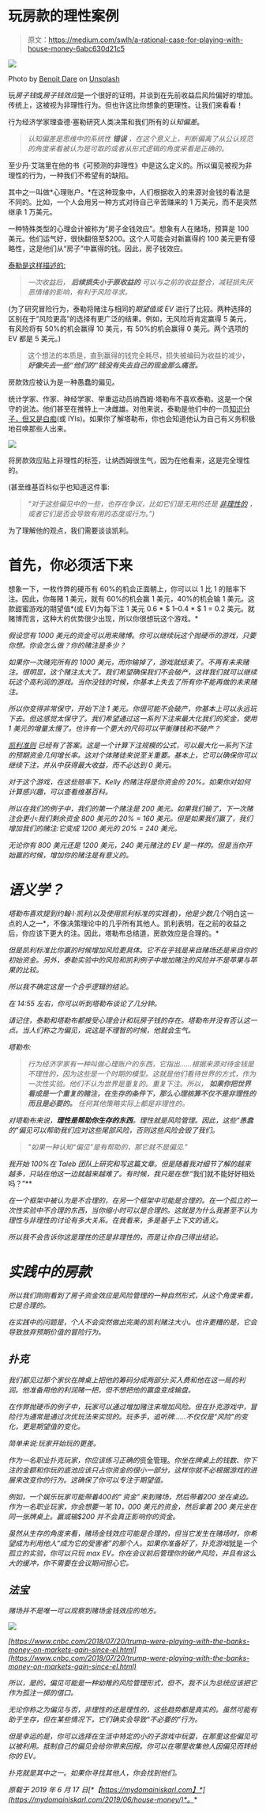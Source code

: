 # 玩房款的理性案例

> 原文：<https://medium.com/swlh/a-rational-case-for-playing-with-house-money-6abc630d21c5>

![](img/874404f863027ba6d89ce9f748d815df.png)

Photo by [Benoit Dare](https://unsplash.com/@_themoi?utm_source=medium&utm_medium=referral) on [Unsplash](https://unsplash.com?utm_source=medium&utm_medium=referral)

玩*房子钱*或*房子钱效应*是一个很好的证明，并谈到在先前收益后风险偏好的增加。传统上，这被视为非理性行为。但也许这比你想象的更理性。让我们来看看！

行为经济学家理查德·塞勒研究人类决策和我们所有的*认知偏差*。

> *认知偏差是思维中的系统性* ***错误*** *，在这个意义上，判断偏离了从公认规范的角度来看被认为是可取的或者从形式逻辑的角度来看是正确的。*

至少丹·艾瑞里在他的书《可预测的非理性》中是这么定义的。所以偏见被视为非理性的行为，一种我们不希望有的缺陷。

其中之一叫做*心理账户。*在这种现象中，人们根据收入的来源对金钱的看法是不同的。比如，一个人会用另一种方式对待自己辛苦赚来的 1 万美元，而不是突然继承 1 万美元。

一种特殊类型的心理会计被称为“房子金钱效应”。想象有人在赌场，预算是 100 美元。他们运气好，很快翻倍至$200。这个人可能会对新赢得的 100 美元更有侵略性，这是他们从“房子”中赢得的钱。因此，房子钱效应。

[泰勒是这样描述的:](https://www0.gsb.columbia.edu/mygsb/faculty/research/pubfiles/1154/thaler_and_johnson.pdf)

> *一次收益后，* ***后续损失小于原收益的*** *可以与之前的收益整合，减轻损失厌恶情绪的影响，有利于风险寻求。*

(为了研究冒险行为，泰勒将赌注与相同的*期望值或 EV* 进行了比较。两种选择的区别在于“风险更高”的选择有更广泛的结果。例如，无风险将肯定赢得 5 美元，有风险将有 50%的机会赢得 10 美元，有 50%的机会赢得 0 美元。两个选项的 EV 都是 5 美元。)

> 这个想法的本质是，直到赢得的钱完全耗尽，损失被编码为收益的减少， ***好像失去一些“他们的”钱没有失去自己的现金那么痛苦。***

房款效应被认为是一种愚蠢的偏见。

统计学家、作家、神经学家、举重运动员纳西姆·塔勒布不喜欢泰勒。这是一个保守的说法。他们甚至在推特上一决雌雄。对他来说，泰勒是他们中的一员[知识分子，但又是白痴](/incerto/the-intellectual-yet-idiot-13211e2d0577)(或 IYIs)。如果你了解塔勒布，你也会知道他认为自己有义务积极地召唤那些人出来。

![](img/cbe1caab3587e4b008739ede431deda6.png)

将房款效应贴上非理性的标签，让纳西姆很生气，因为在他看来，这是完全理性的。

(甚至维基百科似乎也知道这件事:

> *“对于这些偏见中的一些，也存在争议，比如它们是无用的还是* [*非理性的*](https://en.wikipedia.org/wiki/Irrationality) *，或者它们是否会导致有用的态度或行为。”)*

为了理解他的观点，我们需要谈谈凯利。

# 首先，你必须活下来

想象一下，一枚作弊的硬币有 60%的机会正面朝上，你可以以 1 比 1 的赔率下注。因此，你每赌 1 美元，就有 60%的机会赢 1 美元，40%的机会输 1 美元。这款甜蜜游戏的期望值*(或 EV)为每下注 1 美元 0.6 * $ 1–0.4 * $ 1 = 0.2 美元。就赌博而言，这种大的优势很少出现，所以你很想玩这个游戏。*

*假设您有 1000 美元的资金可以用来赌博。你可以继续玩这个抛硬币的游戏，只要你想。你会怎么做？你的赌注是多少？*

*如果你一次赌完所有的 1000 美元，而你输掉了，游戏就结束了。不再有未来赌注。很明显，这个赌注太大了。我们希望确保我们不会破产，这样我们就可以继续玩这个高利润的游戏。当你没钱的时候，你基本上失去了所有你不能再做的未来赌注。*

*所以你变得非常保守，开始下注 1 美元。你很可能不会破产，你基本上可以永远玩下去。但这感觉太保守了。我们希望通过这一系列下注来最大化我们的奖金，使用 1 美元的增量太慢了。也许有一个更大的尺码可以平衡赚钱和不破产？*

*[*凯利准则*](https://en.wikipedia.org/wiki/Kelly_criterion) 已经有了答案。这是一个计算下注规模的公式，可以最大化一系列下注的预期资金几何增长率。这对个体赌徒来说至关重要。基本上，它可以确保你可以继续下注，并从中获得最大收益，而不必达到 0 美元。*

*对于这个游戏，在这些赔率下，Kelly 的赌注将是你资金的 20%。如果你对如何计算感兴趣，可以查看维基百科。*

*所以在我们的例子中，我们的第一个赌注是 200 美元。如果我们输了，下一次赌注会更小:我们剩余资金 800 美元的 20% = 160 美元。但是如果我们赢了，我们增加我们的赌注:它变成 1200 美元的 20% = 240 美元。*

*无论你有 800 美元还是 1200 美元，240 美元赌注的 EV 是一样的。但是当你开始赢的时候，增加你的赌注是有意义的。*

# *语义学？*

*塔勒布喜欢提到约翰·l·凯利(以及使用凯利标准的实践者)，他是少数几个*明白这一点的人之一*，不像决策理论中的几乎所有其他人。凯利表明，在之前的收益之后，你应该下更大的注。因此，塔勒布总结道，房款效应是合理的。*

*但是凯利标准比你赢的时候增加风险更具体。它不在乎钱是来自赌场还是来自你的初始资金。另外，泰勒实验中的风险和凯利例子中增加赌注的风险并不是苹果与苹果的比较。*

*所以我不确定这是一个合乎逻辑的结论。*

*在 14:55 左右，你可以听到塔勒布谈论了几分钟。*

*请记住，泰勒和塔勒布都接受心理会计和玩房子钱的存在。塔勒布并没有否认这一点。当人们称之为偏见，说这是不理智的时候，他就会生气。*

*塔勒布:*

> **行为经济学家有一种叫做心理账户的东西，它指出……根据来源对待金钱是不理性的，因为这些是一个时期的模型。这就是他们看待世界的方式，作为一次性实验。他们不认为世界是重复的。重复下注。所以，* ***如果你把世界看成是一个重复的赌注，在生存的条件下，那么心理核算不仅不是非理性的而且是必要的。*** *任何其他策略实际上都是非理性的。**

*对塔勒布来说，**理性是帮助你生存的东西**。理性就是风险管理。因此，这些“愚蠢的”偏见可以帮助我们应对这些尾部风险，否则这些风险会毁了我们。*

> *"如果一种认知“偏见”是有帮助的，那它就不是偏见."*

*我开始 100%在 Taleb 团队上研究和写这篇文章。但是随着我对细节了解的越来越多，只站在他这一边就越来越难了。有时候，我只是在想:*“我们就不能好好相处吗？”**

*在一个框架中被认为是不合理的，在另一个框架中可能是合理的。在一个孤立的一次性实验中不合理的东西，当你缩小时可以是合理的。这就是为什么我甚至不认为理性与非理性的讨论有多大关系。在我看来，多是基于上下文的语义。*

*所以我不会告诉你这是理性的还是非理性的，而是让你自己得出结论。*

# *实践中的房款*

*所以我们刚刚看到了房子资金效应是风险管理的一种自然形式，从这个角度来看，它是合理的。*

*在实践中的问题是，个人不会突然做出完美的凯利赌注大小。也许更糟的是，它会导致放弃预期价值的冒险行为。*

## *扑克*

*我们都见过那个家伙在牌桌上把他的筹码分成两部分:买入费和他在这一局的利润。他准备用他的利润赌一把，但不想把他的赢盘变成输盘。*

*在作弊抛硬币的例子中，玩家可以通过增加赌注来增加风险。但在扑克游戏中，冒险行为通常是通过次优玩法来实现的。玩多手，追听牌……不仅仅是“风险”的变化，更是期望值的变化。*

*简单来说:玩家开始玩的更差。*

*作为一名职业扑克玩家，你应该练习正确的*资金管理。*你坐在牌桌上的钱数、你下注的金额和你玩的底池应该只占你资金的很小一部分，这样你就不必根据游戏的进展来改变你的行为。这确保了你可以专注于期望值。*

*例如，一个娱乐玩家可能带着$400 的“资金”来到赌场，然后带着$200 坐在桌边。作为一名职业玩家，你会想要一笔 10，000 美元的资金，然后拿着 200 美元坐在同一张牌桌上。赢或输$200 并不会真正影响你的资金。*

*虽然从生存的角度来看，赌场金钱效应可能是合理的，但当它发生在赌场时，你希望成为利用他人“成为它的受害者”的那个人。如果你准备好了，扑克游戏*就是*一个孤立的实验，你可以只玩 max EV。你在会议前后管理你的破产风险，并且有这么大的缓冲，你不需要在会议期间担心它。*

## *法宝*

*赌场并不是唯一可以观察到赌场金钱效应的地方。*

*![](img/68ab9df674d0d1c0011e49cc15c6bb87.png)*

*[https://www.cnbc.com/2018/07/20/trump-were-playing-with-the-banks-money-on-markets-gain-since-el.html](https://www.cnbc.com/2018/07/20/trump-were-playing-with-the-banks-money-on-markets-gain-since-el.html)*

*所以，是的，偏见可能是一种幼稚的风险管理形式，但不，我不认为总统应该把它作为孤注一掷的借口。*

*无论你称之为偏见与否，非理性的还是理性的，这些趋势都是真实的。虽然可能有助于生存，但在某些情况下，它们确实会导致“不必要的”行为。*

*但是幸运的是，你可以选择在生活中特定的小的子游戏中玩耍，在那里这些偏见可以被利用。抵制自己的偏见会给你带来回报。你可以在哪里收集他人因偏见而转给你的 EV。*

*扑克就是其中之一。如果你寻找其他人，你会找到他们。*

**原载于 2019 年 6 月 17 日*[*【https://mydomainiskarl.com】*](https://mydomainiskarl.com/2019/06/house-money/)*。**